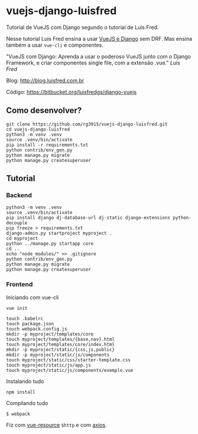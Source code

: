 # vuejs-django-luisfred

Tutorial de VueJS com Django segundo o tutorial de Luis Fred.

Nesse tutorial Luis Fred ensina a usar [VueJS e Django](https://www.youtube.com/watch?v=rxLZg4PqC8M) sem DRF. Mas ensina também a usar `vue-cli` e componentes.

"VueJS com Django: Aprenda a usar o poderoso VueJS junto com o Django Framework, e criar componentes single file, com a extensão .vue." _Luis Fred_

Blog: http://blog.luisfred.com.br

Código: https://bitbucket.org/luisfredgs/django-vuejs


## Como desenvolver?

```
git clone https://github.com/rg3915/vuejs-django-luisfred.git
cd vuejs-django-luisfred
python3 -m venv .venv
source .venv/bin/activate
pip install -r requirements.txt
python contrib/env_gen.py
python manage.py migrate
python manage.py createsuperuser
```

## Tutorial

### Backend

```
python3 -m venv .venv
source .venv/bin/activate
pip install django dj-database-url dj-static django-extensions python-decouple
pip freeze > requirements.txt
django-admin.py startproject myproject .
cd myproject
python ../manage.py startapp core
cd ..
echo "node_modules/" >> .gitignore
python contrib/env_gen.py
python manage.py migrate
python manage.py createsuperuser
```



### Frontend

Iniciando com vue-cli

`vue init`


```
touch .babelrc
touch package.json
touch webpack.config.js
mkdir -p myproject/templates/core
touch myproject/templates/{base,nav}.html
touch myproject/templates/core/index.html
mkdir -p myproject/static/{css,js,public}
mkdir -p myproject/static/js/components
touch myproject/static/css/starter-template.css
touch myproject/static/js/app.js
touch myproject/static/js/components/exemplo.vue
```

Instalando tudo

`npm install`


Compilando tudo

`$ webpack`




Fiz com [vue-resource](https://github.com/pagekit/vue-resource) `$http` e com [axios](https://github.com/axios/axios).

